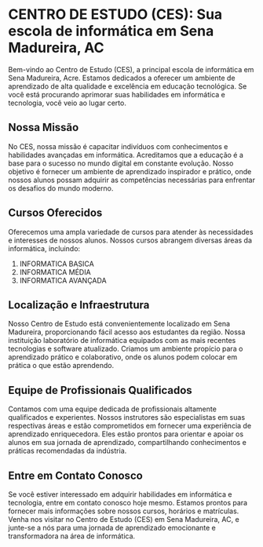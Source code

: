 # CENTRO DE ESTUDO (CES): Sua escola de informática em Sena Madureira, AC

Bem-vindo ao Centro de Estudo (CES), a principal escola de informática em Sena Madureira, Acre. Estamos dedicados a oferecer um ambiente de aprendizado de alta qualidade e excelência em educação tecnológica. Se você está procurando aprimorar suas habilidades em informática e tecnologia, você veio ao lugar certo.

## Nossa Missão

No CES, nossa missão é capacitar indivíduos com conhecimentos e habilidades avançadas em informática. Acreditamos que a educação é a base para o sucesso no mundo digital em constante evolução. Nosso objetivo é fornecer um ambiente de aprendizado inspirador e prático, onde nossos alunos possam adquirir as competências necessárias para enfrentar os desafios do mundo moderno.

## Cursos Oferecidos

Oferecemos uma ampla variedade de cursos para atender às necessidades e interesses de nossos alunos. Nossos cursos abrangem diversas áreas da informática, incluindo:

1. INFORMATICA BASICA
2. INFORMATICA MÉDIA
3. INFORMATICA AVANÇADA

## Localização e Infraestrutura

Nosso Centro de Estudo está convenientemente localizado em Sena Madureira, proporcionando fácil acesso aos estudantes da região. Nossa instituição  laboratório de informática equipados com as mais recentes tecnologias e software atualizado. Criamos um ambiente propício para o aprendizado prático e colaborativo, onde os alunos podem colocar em prática o que estão aprendendo.

## Equipe de Profissionais Qualificados

Contamos com uma equipe dedicada de profissionais altamente qualificados e experientes. Nossos instrutores são especialistas em suas respectivas áreas e estão comprometidos em fornecer uma experiência de aprendizado enriquecedora. Eles estão prontos para orientar e apoiar os alunos em sua jornada de aprendizado, compartilhando conhecimentos e práticas recomendadas da indústria.

## Entre em Contato Conosco

Se você estiver interessado em adquirir habilidades em informática e tecnologia, entre em contato conosco hoje mesmo. Estamos prontos para fornecer mais informações sobre nossos cursos, horários e matrículas. Venha nos visitar no Centro de Estudo (CES) em Sena Madureira, AC, e junte-se a nós para uma jornada de aprendizado emocionante e transformadora na área de informática.
